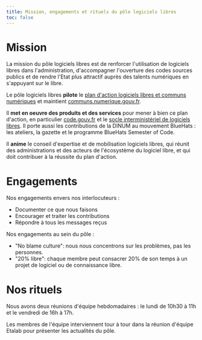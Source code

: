 ```yaml
---
title: Mission, engagements et rituels du pôle logiciels libres
toc: false
---
```


# Mission

La mission du pôle logiciels libres est de renforcer l'utilisation de logiciels libres dans l'administration, d'accompagner l'ouverture des codes sources publics et de rendre l'Etat plus attractif auprès des talents numériques en s'appuyant sur le libre.

Le pôle logiciels libres **pilote** le [plan d'action logiciels libres et communs numériques](https://communs.numerique.gouv.fr/plan-action-logiciels-libres-et-communs-numeriques/ " ") et maintient [communs.numerique.gouv.fr](https://communs.numerique.gouv.fr).

Il **met en oeuvre des produits et des services** pour mener à bien ce plan d'action, en particulier [code.gouv.fr](https://code.gouv.fr) et le [socle interministériel de logiciels libres](https://sill.etalab.gouv.fr).  Il porte aussi les contributions de la DINUM au mouvement BlueHats : les ateliers, la gazette et le programme BlueHats Semester of Code.

Il **anime** le conseil d'expertise et de mobilisation logiciels libres, qui réunit des administrations et des acteurs de l'écosystème du logiciel libre, et qui doit contribuer à la réussite du plan d'action.

# Engagements

Nos engagements envers nos interlocuteurs :

- Documenter ce que nous faisons
- Encourager et traiter les contributions
- Répondre à tous les messages reçus

Nos engagements au sein du pôle :

- "No blame culture": nous nous concentrons sur les problèmes, pas les personnes.
- "20% libre": chaque membre peut consacrer 20% de son temps à un projet de logiciel ou de connaissance libre.

# Nos rituels

Nous avons deux réunions d'équipe hebdomadaires : le lundi de 10h30 à 11h et le vendredi de 16h à 17h.

Les membres de l'équipe interviennent tour à tour dans la réunion d'équipe Etalab pour présenter les actualités du pôle.
